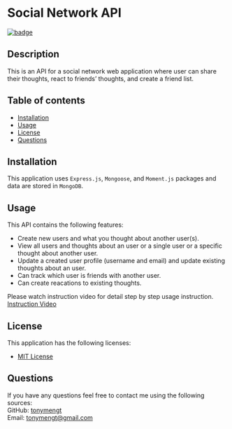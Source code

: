 
# Social Network API
 [![badge](https://img.shields.io/badge/License-MIT%20License-brightorange)](https://choosealicense.com/licenses/unlicense/)
## Description
This is an API for a social network web application where user can share their thoughts, react to friends’ thoughts, and create a friend list. 

## Table of contents

* [Installation](#installation)
* [Usage](#usage)
* [License](#license)
* [Questions](#questions)


## Installation
This application uses `Express.js`, `Mongoose`, and `Moment.js` packages and data are stored in `MongoDB`.
        

## Usage
This API contains the following features:
* Create new users and what you thought about another user(s).
* View all users and thoughts about an user or a single user or a specific thought about another user.
* Update a created user profile (username and email) and update existing thoughts about an user.
* Can track which user is friends with another user.
* Can create reacations to existing thoughts.

Please watch instruction video for detail step by step usage instruction. <br>
[Instruction Video](https://drive.google.com/file/d/104ulg2XV46xiCAuJ38MsPrhUm_iJqvut/view)
## License
This application has the following licenses:
* [MIT License](https://choosealicense.com/licenses/mit/)







                    


## Questions
If you have any questions feel free to contact me using the following sources: <br>
GitHub: [tonymengt](https://github.com/tonymengt) <br>
Email: [tonymengt@gmail.com](mailto:tonymengt@gmail.com)
